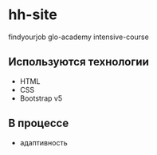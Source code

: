 # hh-site
findyourjob glo-academy intensive-course

## Используются технологии
- HTML
- CSS
- Bootstrap v5

## В процессе
- адаптивность
